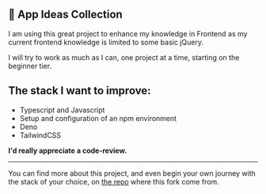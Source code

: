 ## :ledger: App Ideas Collection

I am using this great project to enhance my knowledge in Frontend as my current frontend knowledge is limited to some basic jQuery.

I will try to work as much as I can, one project at a time, starting on the beginner tier.

## The stack I want to improve:

- Typescript and Javascript
- Setup and configuration of an npm environment
- Deno
- TailwindCSS

**I'd really appreciate a code-review.**

---

You can find more about this project, and even begin your own journey with the stack of your choice, on [the repo](https://github.com/florinpop17/app-ideas) where this fork come from.

